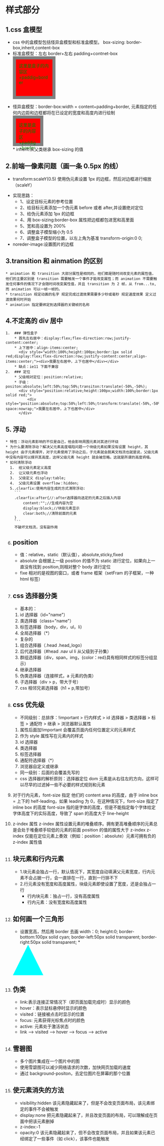 # 样式部分

## 1.css 盒模型

* css 中的盒模型包括怪异盒模型和标准盒模型。
  box-sizing: border-box,inherit,content-box
* 标准盒模型：左右 border+左右 padding+contnet-box
  <div style="width:100px;height:100px;background-color:red;padding:10px;border:10px solid gray;color:green;">这里是盒子的内容区+paddig+border</div>

- 怪异盒模型：border-box:width = content+padding+border,
  元素指定的任何内边距和边框都将在已设定的宽度和高度内进行绘制
  <div style="box-sizing: border-box;width:100px;height:100px;background-color:red;padding:10px;border:10px solid gray;color:green;">这里是盒子的内容区+paddig+border</div>
  * inherit:从父类继承 box-sizing 的值

## 2.前端一像素问题（画一条 0.5px 的线）

* transform:scaleY(0.5) 使用伪元素设置 1px 的边框，然后对边框进行缩放（scaleY）

- 实现思路：
  * 1、设定目标元素的参考位置
  - 2、给目标元素添加一个伪元素 before 或者 after,并设置绝对定位
  - 3、给伪元素添加 1px 的边框
  - 4、用 box-sizing:border-box 属性把边框都包进宽和高里面
  - 5、宽和高设置为 200%
  - 6、调整盒子模型缩小为 0.5
  - 7、调整盒子模型的位置，以左上角为基准 transform-origin:0 0;
- noreder-image:设置图片的边框

## 3.transition 和 ainmation 的区别

    * animation 和 transition 大部分属性是相同的，他们都是随时间改变元素的属性值，他们的主要区别是 transition 需要触发一个事件才能改变属性；而 animation 不需要触发任何事件的情况下才会随时间改变属性值，并且 transition 为 2 帧，从 from...to,而 animation 可以一帧一帧的。
    * transition 规定动画的名字 规定完成过渡效果需要多少秒或毫秒 规定速度效果 定义过渡效果何时开始
    * animation 指定要绑定到选择器的关键帧的名称

## 4.不定高的 div 居中

    1.  ### 弹性盒子
        * 首先左右居中：display:flex;flex-direction:row;justify-content:center;
        * 上下居中：align-items:center;
          <div style="width:100%;height:100px;border:1px solid red;display:flex;flex-direction:row;justify-content:center;align-items:center;"><div>我要左右居中，上下也居中</div></div>
        * 缺点：ie11 下面不兼容
    2.  ### 定位
        * 父级相对定位：position:relative;
        * 子级：positon:absolute;left:50%;top:50%;transiton:translate(-50%,-50%);
          <div style="position:relative;height:100px;width:100%;border:1px solid red;">
              <div style="position:absolute;top:50%;left:50%;transform:translate(-50%,-50%);white-space:nowrap;">我要左右居中，上下也居中</div>
          </div>

## 5. 浮动

    * 特性：浮动元素影响的不仅是自己，他会影响周围元素对其进行环绕
    * 为什么要清除浮动？解决父元素高度塌陷问题一个块级元素如果没有设置 height，其 height 由子元素撑开，对子元素使用了浮动之后，子元素就会脱离文档流也就是说，父级元素中没有内容可以撑开其高度，这样父级元素 height 就会被忽略。这就是所谓的高度坍塌。
    * 如何清除浮动
      1.  给父级元素定义高度
      2.  让父级元素也浮动
      3.  父级定义 display:table;
      4.  父级元素设置 overflow：hidden;
      5..clearfix:使用内容生成的方式清除浮动:
        ```
        .clearfix:after{//:after选择器向选定的元素之后插入内容
            content:"";//生成内容为空
            display:block;//块级元素显示
            clear:both;//清除前面的元素
        }
        ```
        不破坏文档流，没有副作用

6.  ## position

    * 值：relative，static（默认值），absolute,sticky,fixed
    * absolute 会根据上一级 position 的值不为 static 进行定位，如果向上一直没有找到 position,则相对整个 body 进行定位
    * fixe 相对的是视图的窗口，或者 frame 框架（setFram 的子框架，一种 html 标签）

7.  ## css 选择器分类

    * 基本的：

    1.  id 选择器（id="name"）
    2.  类选择器（class="name"）
    3.  标签选择器（body，div，ul，li）
    4.  全局选择器（\*）

    * 复杂的

    1.  组合选择器（.head .head_logo）
    2.  后代选择器（#head .nav ul li 从父级到子孙集）
    3.  群组选择器（div，span，img，{color：red}具有相同样式的标签分组显示）
    4.  继承选择器
    5.  伪类选择器（连接样式，a 元素的伪类）
    6.  子选择器（div > p，带大于号）
    7.  css 相邻兄弟选择器（h1 + p,带加号）

8.  ## css 优先级

    * 不同级别：总排序：!important > 行内样式 > id 选择器 > 类选择器 > 标签 > 通配符 > 继承 > 浏览器默认属性

    1.  属性后面加!important 会覆盖页面内任何位置定义的元素样式
    2.  作为 style 属性写在元素内的样式
    3.  id 选择器
    4.  类选择器
    5.  标签选择器
    6.  通配符选择器（\*）
    7.  浏览器自定义或继承

    * 同一级别：后面的会覆盖先写的

    - css 选择器的解析原则：选择器定位 dom 元素是从右往左的方向，这样可以尽早的过滤掉一些不必要的样式规则和元素

9.  对于行内元素，font-size 指定 他们的 content area 的高度，由于 inline box = 上下的 helf-leading，如果 leading 为 0，在这种情况下，font-size 指定了 inline box 的高度
    font-size 指的是字体的高度，但是不能指定每个字体给定字体高度下的实际高度，导致了 span 的高度大于 line-height

10. z-index 属性
    z-index 属性设置元素的堆叠顺序。拥有更高堆叠顺序的元素总是会处于堆叠顺手较低的元素的前面
    position 的值的属性大于 z-index
    z-index 仅能在定位元素上奏效（例如：position：absolute）元素可拥有负的 z-index 属性值

11. ## 块元素和行内元素

    * 1.块元素会独占一行，默认情况下，其宽度自动填满父元素宽度，行内元素不会占据一行，会一直排在一行，直到一行排不下

    - 2.行元素没有宽度和高度属性，块级元素即使设置了宽度，还是会独占一行
      * 行内块元素：独占一行，没有高度属性
      * 行内元素：没有宽度和高度属性

12. ## 如何画一个三角形

    * 设置宽高，然后用 border 去画
      width：0;
      height:0;
      border-bottom:100px solid cyan;
      border-left:50px solid transparent;
      border-right:50px solid transparent; \*

    <div style="width:0;height:0;border-bottom:100px solid cyan;border-left:50px solid transparent;border-right:50px solid transparent;"></div>

13. ## 伪类

    * link:表示连接正常情况下（即页面加载完成时）显示的颜色
    * hover：表示鼠标悬停时显示的颜色
    * visited：链接被点击时显示的位置
    * focus: 元素获得光标焦点时的颜色
    * active: 元素处于激活状态

    - link --> visited --> hover --> focus --> active

14. ## 雪碧图

    * 多个图片集成在一个图片中的图
    * 使用雪碧图可以减少网络请求的次数，加快网页加载的速度
    * 通过 background-positon，去定位图片在屏幕的那个位置

15. ## 使元素消失的方法
    * visibility:hidden
      该元素隐藏起来了，但是不会改变页面布局，该元素绑定的事件不会被触发
    * display:none
      把元素隐藏起来了，并且改变页面的布局，可以理解成在页面中把该元素删掉
    * z-index:-1
    * opacity:0
      该元素隐藏起来了，但不会改变页面布局，并且如果该元素已经绑定了一些事件（如 click），该事件也能触发
